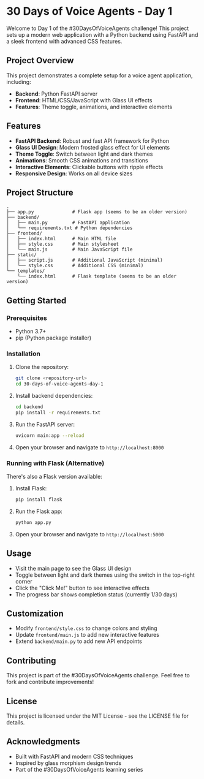 # 30 Days of Voice Agents - Day 1

Welcome to Day 1 of the #30DaysOfVoiceAgents challenge! This project sets up a modern web application with a Python backend using FastAPI and a sleek frontend with advanced CSS features.

## Project Overview

This project demonstrates a complete setup for a voice agent application, including:
- **Backend**: Python FastAPI server
- **Frontend**: HTML/CSS/JavaScript with Glass UI effects
- **Features**: Theme toggle, animations, and interactive elements

## Features

- **FastAPI Backend**: Robust and fast API framework for Python
- **Glass UI Design**: Modern frosted glass effect for UI elements
- **Theme Toggle**: Switch between light and dark themes
- **Animations**: Smooth CSS animations and transitions
- **Interactive Elements**: Clickable buttons with ripple effects
- **Responsive Design**: Works on all device sizes

## Project Structure

```
.
├── app.py              # Flask app (seems to be an older version)
├── backend/
│   ├── main.py         # FastAPI application
│   └── requirements.txt # Python dependencies
├── frontend/
│   ├── index.html      # Main HTML file
│   ├── style.css       # Main stylesheet
│   └── main.js         # Main JavaScript file
├── static/
│   ├── script.js       # Additional JavaScript (minimal)
│   └── style.css       # Additional CSS (minimal)
└── templates/
    └── index.html      # Flask template (seems to be an older version)
```

## Getting Started

### Prerequisites

- Python 3.7+
- pip (Python package installer)

### Installation

1. Clone the repository:
   ```bash
   git clone <repository-url>
   cd 30-days-of-voice-agents-day-1
   ```

2. Install backend dependencies:
   ```bash
   cd backend
   pip install -r requirements.txt
   ```

3. Run the FastAPI server:
   ```bash
   uvicorn main:app --reload
   ```

4. Open your browser and navigate to `http://localhost:8000`

### Running with Flask (Alternative)

There's also a Flask version available:

1. Install Flask:
   ```bash
   pip install flask
   ```

2. Run the Flask app:
   ```bash
   python app.py
   ```

3. Open your browser and navigate to `http://localhost:5000`

## Usage

- Visit the main page to see the Glass UI design
- Toggle between light and dark themes using the switch in the top-right corner
- Click the "Click Me!" button to see interactive effects
- The progress bar shows completion status (currently 1/30 days)

## Customization

- Modify `frontend/style.css` to change colors and styling
- Update `frontend/main.js` to add new interactive features
- Extend `backend/main.py` to add new API endpoints

## Contributing

This project is part of the #30DaysOfVoiceAgents challenge. Feel free to fork and contribute improvements!

## License

This project is licensed under the MIT License - see the LICENSE file for details.

## Acknowledgments

- Built with FastAPI and modern CSS techniques
- Inspired by glass morphism design trends
- Part of the #30DaysOfVoiceAgents learning series
